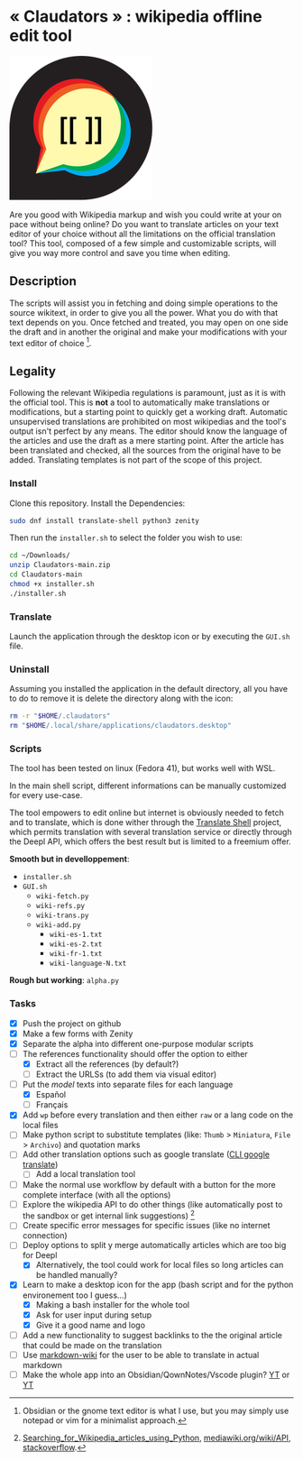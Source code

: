 # « Claudators » : wikipedia offline edit tool

![|80](https://raw.githubusercontent.com/Xandru4/Claudators/refs/heads/main/claudators.png)

Are you good with Wikipedia markup and wish you could write at your on pace without being online?
Do you want to translate articles on your text editor of your choice without all the limitations on the official translation tool?
This tool, composed of a few simple and customizable scripts, will give you way more control and save you time when editing.

## Description

The scripts will assist you in fetching and doing simple operations to the source wikitext, in order to give you all the power. What you do with that text depends on you. Once fetched and treated, you may open on one side the draft and in another the original and make your modifications with your text editor of choice [^1].

## Legality

Following the relevant Wikipedia regulations is paramount, just as it is with the official tool. This is **not** a tool to automatically make translations or modifications, but a starting point to quickly get a working draft. Automatic unsupervised translations are prohibited on most wikipedias and the tool's output isn't perfect by any means. The editor should know the language of the articles and use the draft as a mere starting point. After the article has been translated and checked, all the sources from the original have to be added. Translating templates is not part of the scope of this project.

### Install

Clone this repository. Install the Dependencies:

```bash
sudo dnf install translate-shell python3 zenity
```

Then run the `installer.sh` to select the folder you wish to use:

```bash
cd ~/Downloads/
unzip Claudators-main.zip
cd Claudators-main
chmod +x installer.sh
./installer.sh
```

### Translate

Launch the application through the desktop icon or by executing the `GUI.sh` file.

### Uninstall

Assuming you installed the application in the default directory, all you have to do to remove it is delete the directory along with the icon:

```bash
rm -r "$HOME/.claudators"
rm "$HOME/.local/share/applications/claudators.desktop"
```

### Scripts

The tool has been tested on linux (Fedora 41), but works well with WSL.

In the main shell script, different informations can be manually customized for every use-case.

The tool empowers to edit online but internet is obviously needed to fetch and to translate, which is done wither through the [Translate Shell](https://www.soimort.org/translate-shell/) project, which permits translation with several translation service or directly through the Deepl API, which offers the best result but is limited to a freemium offer.

**Smooth but in develloppement**:

- `installer.sh`
- `GUI.sh`
	- `wiki-fetch.py`
	- `wiki-refs.py`
	- `wiki-trans.py`
	- `wiki-add.py`
		- `wiki-es-1.txt`
 		- `wiki-es-2.txt`
		- `wiki-fr-1.txt`
 		- `wiki-language-N.txt`

**Rough but working**: `alpha.py`

### Tasks

- [X] Push the project on github
- [x] Make a few forms with Zenity
- [x] Separate the alpha into different one-purpose modular scripts
- [ ] The references functionality should offer the option to either
	- [x] Extract all the references (by default?)
	- [ ] Extract the URLSs (to add them via visual editor)
- [ ] Put the _model_ texts into separate files for each language
	- [x] Español
	- [ ] Français
- [x] Add `wp` before every translation and then either `raw` or a lang code on the local files
- [ ] Make python script to substitute templates (like: `Thumb` > `Miniatura`, `File` > `Archivo`) and quotation marks
- [ ] Add other translation options  such as google translate ([CLI google translate](https://ostechnix.com/use-google-translate-commandline-linux/))
	- [ ] Add a local translation tool	
- [ ] Make the normal use workflow by default with a button for the more complete interface (with all the options)
- [ ] Explore the wikipedia API to do other things (like automatically post to the sandbox or get internal link suggestions) [^2]
- [ ] Create specific error messages for specific issues (like no internet connection)
- [ ] Deploy options to split y merge automatically articles which are too big for Deepl
	- [x] Alternatively, the tool could work for local files so long articles can be handled manually?
- [x] Learn to make a desktop icon for the app (bash script and for the python environement too I guess...)
	- [x] Making a bash installer for the whole tool
	- [x] Ask for user input during setup
	- [x] Give it a good name and logo
- [ ] Add a new functionality to suggest backlinks to the the original article that could be made on the translation
- [ ] Use [markdown-wiki](https://github.com/Gozala/markdown-wiki) for the user to be able to translate in actual markdown
- [ ] Make the whole app into an Obsidian/QownNotes/Vscode plugin? [YT](https://www.youtube.com/watch?v=kQCc7HYOfpY) or [YT](https://www.youtube.com/watch?v=AgXa03ZxJ88)

[^1]:Obsidian or the gnome text editor is what I use, but you may simply use notepad or vim for a minimalist approach.
[^2]:[Searching_for_Wikipedia_articles_using_Python](https://api.wikimedia.org/wiki/Searching_for_Wikipedia_articles_using_Python), [mediawiki.org/wiki/API](https://www.mediawiki.org/wiki/API:Main_page), [stackoverflow](https://stackoverflow.com/questions/627594/is-there-a-wikipedia-api/627606#627606).
